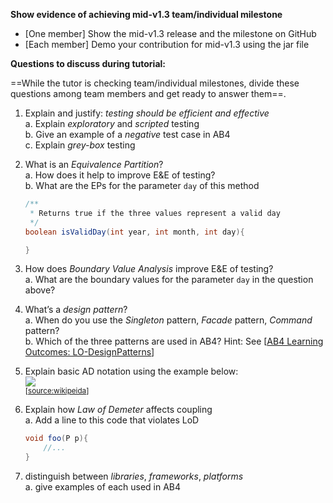 **Show evidence of achieving mid-v1.3 team/individual milestone**
* [One member] Show the mid-v1.3 release and the milestone on GitHub
* [Each member] Demo your contribution for mid-v1.3 using the jar file 

**Questions to discuss during tutorial:**

==While the tutor is checking team/individual milestones, divide these questions among team members and get ready to answer them==. 

1. Explain and justify: _testing should be efficient and effective_<br>
   a. Explain _exploratory_ and _scripted_ testing<br>
   b. Give an example of a _negative_ test case in AB4<br>
   c. Explain _grey-box_ testing
   
1. What is an _Equivalence Partition_?<br>
   a. How does it help to improve E&E of testing?<br>
   b. What are the EPs for the parameter `day` of this method<br>
   ```java
   /**
    * Returns true if the three values represent a valid day
    */
   boolean isValidDay(int year, int month, int day){
   
   } 
   ``` 
1. How does _Boundary Value Analysis_ improve E&E of testing?<br>
   a. What are the boundary values for the parameter `day` in the question above?
   
1. What’s a _design pattern_?<br>
   a. When do you use the _Singleton_ pattern, _Facade_ pattern, _Command_ pattern?<br>
   b. Which of the three patterns are used in AB4? Hint: See [[AB4 Learning Outcomes: LO-DesignPatterns]({{module_org}}/addressbook-level4/blob/master/docs/LearningOutcomes.adoc#apply-design-patterns-code-lo-designpatterns-code)]
1. Explain basic AD notation using the example below:<br>
   <img src="https://upload.wikimedia.org/wikipedia/commons/e/e7/Activity_conducting.svg"><br>
   <sub>[[source:wikipeida](https://en.wikipedia.org/wiki/Activity_diagram)]</sub>


1. Explain how _Law of Demeter_ affects coupling<br>
   a. Add a line to this code that violates LoD
   ```java
   void foo(P p){
       //...
   }   
   ```
1. distinguish between _libraries_, _frameworks_, _platforms_<br>
   a. give examples of each used in AB4

